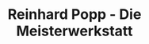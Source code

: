 ---
title: "Reinhard Popp - Die Meisterwerkstatt"
url: /zistersdorf/reinhard-popp-die-meisterwerkstatt/
shop: Autowerkstatt
---